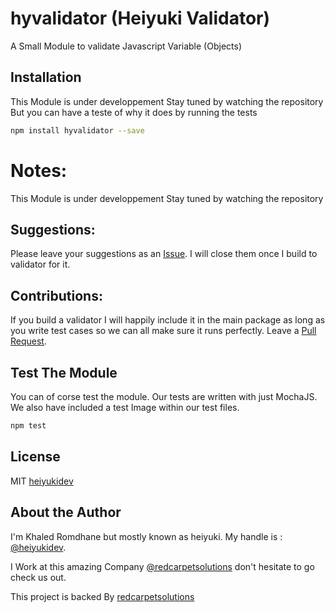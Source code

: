 # hyvalidator (Heiyuki Validator)
A Small Module to validate Javascript Variable (Objects)

## Installation
This Module is under developpement Stay tuned by watching the repository
But you can have a teste of why it does by running the tests
```bash
npm install hyvalidator --save
```




# Notes:
This Module is under developpement Stay tuned by watching the repository


## Suggestions:
Please leave your suggestions as an [Issue](https://github.com/heiyukidev/hyvalidator/issues). I will close them once I build to validator for it.

## Contributions:
If you build a validator I will happily include it in the main package as long as you write test cases so we can all make sure it runs perfectly. Leave a [Pull Request](https://github.com/heiyukidev/hyvalidator/pulls).

## Test The Module
You can of corse test the module. Our tests are written with just MochaJS.
We also have included a test Image within our test files.
```bash
npm test
```

## License
MIT [heiyukidev](https://github.com/heiyukidev)

## About the Author
I'm Khaled Romdhane but mostly known as heiyuki.
My handle is : [@heiyukidev](https://github.com/heiyukidev).

I Work at this amazing Company [@redcarpetsolutions](https://github.com/redcarpetsolutions) don't hesitate to go check us out.

This project is backed By [redcarpetsolutions](https://github.com/redcarpetsolutions)